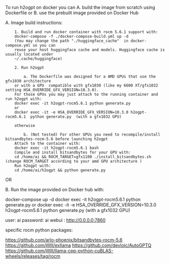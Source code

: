 To run h2ogpt on docker you can 
    A. build the image from scratch using Dockerfile
    or
    B. use the prebuilt image provided on Docker Hub

A. Image build instructions:

        1. Build and run docker container with rocm 5.6.1 support with:
        docker-compose -f ./docker-compose-build.yml up -d
        (You may change the path "./huggingface_cache"  in docker-compose.yml so you can 
        reuse your host huggingface cache and models. Huggingface cache is usually located under
        ~/.cache/huggingface)

        2. Run h2ogpt

            a. The Dockerfile was designed for a AMD GPUs that use the gfx1030 architecture
        or with a GPU  compatible with gfx1030 (like my 6600 XT/gfx1032 setting HSA_OVERRIDE_GFX_VERSION=10.3.0). 
        For those GPUs you may just attach to the running container and run h2ogpt with:
        docker exec -it h2ogpt-rocm5.6.1 python generate.py 
        or
        docker exec -it -e HSA_OVERRIDE_GFX_VERSION=10.3.0 h2ogpt-rocm5.6.1  python generate.py  (with a gfx1032 GPU) 

        otherwise

            b. (Not tested) For other GPUs you need to recompile/install bitsandbytes-rocm-5.6 before launching h2ogpt
        Attach to the container with:
        docker exec -it h2ogpt-rocm5.6.1 bash
        Compile and install bitsandbytes for your GPU with:
        cd /home/ai && ROCM_TARGET=gfx1100 ./install_bitsandbytes.sh (change ROCM_TARGET according to your amd GPU architecture )
        Run h2ogpt with:
        cd /home/ai/h2ogpt && python generate.py

OR

B. Run the image provided on Docker hub with:

docker-compose up -d
docker exec -it h2ogpt-rocm5.6.1 python generate.py 
or
docker exec -it -e HSA_OVERRIDE_GFX_VERSION=10.3.0 h2ogpt-rocm5.6.1 python generate.py  (with a gfx1032 GPU) 



user: ai
password: ai
webui : http://0.0.0.0:7860


specific rocm python packages:

https://github.com/arlo-phoenix/bitsandbytes-rocm-5.6
https://github.com/jllllll/exllama
https://github.com/devloic/AutoGPTQ
https://github.com/jllllll/llama-cpp-python-cuBLAS-wheels/releases/tag/rocm